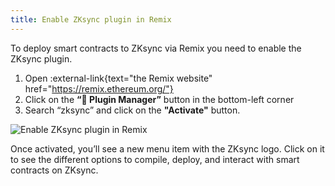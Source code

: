 ```yaml
---
title: Enable ZKsync plugin in Remix
---
```


To deploy smart contracts to ZKsync via Remix you need to enable the ZKsync plugin.

1. Open :external-link{text="the Remix website" href="https://remix.ethereum.org/"}
2. Click on the **“🔌 Plugin Manager”** button in the bottom-left corner
3. Search “zksync” and click on the **"Activate"** button.

![Enable ZKsync plugin in Remix](/images/enable-remix-plugin.gif)

Once activated, you’ll see a new menu item with the ZKsync logo. Click on it to see the different options to compile,
deploy, and interact with smart contracts on ZKsync.
